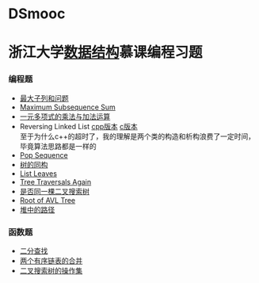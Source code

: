 # DSmooc
# 浙江大学[数据结构](https://www.icourse163.org/course/ZJU-93001)慕课编程习题
### 编程题
* [最大子列和问题](https://github.com/Kangnning/DSmooc/blob/master/011.cpp)
* [Maximum Subsequence Sum](https://github.com/Kangnning/DSmooc/blob/master/012.cpp)
* [一元多项式的乘法与加法运算](https://github.com/Kangnning/DSmooc/blob/master/022.cpp)
* Reversing Linked List  [cpp版本](https://github.com/Kangnning/DSmooc/blob/master/023.cpp)
                          [c版本](https://github.com/Kangnning/DSmooc/blob/master/023.c)  
   至于为什么c++的超时了，我的理解是两个类的构造和析构浪费了一定时间，毕竟算法思路都是一样的
* [Pop Sequence](https://github.com/Kangnning/DSmooc/blob/master/024.cpp)
* [树的同构](https://github.com/Kangnning/DSmooc/blob/master/031.cpp)
* [List Leaves](https://github.com/Kangnning/DSmooc/blob/master/032.cpp)
* [Tree Traversals Again](https://github.com/Kangnning/DSmooc/blob/master/033.cpp)
* [是否同一棵二叉搜索树](https://github.com/Kangnning/DSmooc/blob/master/044.cpp)
* [Root of AVL Tree](https://github.com/Kangnning/DSmooc/blob/master/045.cpp)
* [堆中的路径](https://github.com/Kangnning/DSmooc/blob/master/046.cpp)
### 函数题
* [二分查找](https://github.com/Kangnning/DSmooc/blob/master/013.cpp)
* [两个有序链表的合并](https://github.com/Kangnning/DSmooc/blob/master/021.cpp)
* [二叉搜索树的操作集](https://github.com/Kangnning/DSmooc/blob/master/047.cpp)